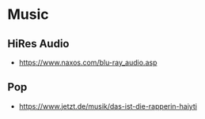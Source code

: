 # Music

## HiRes Audio

* https://www.naxos.com/blu-ray_audio.asp

## Pop

* https://www.jetzt.de/musik/das-ist-die-rapperin-haiyti
